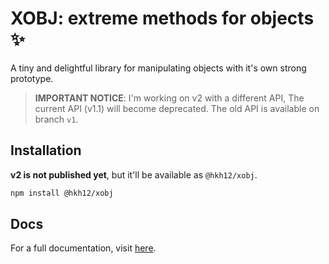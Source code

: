 # XOBJ: extreme methods for objects ✨
A tiny and delightful library for manipulating objects with it's own strong prototype.
> **IMPORTANT NOTICE**: I'm working on v2 with a different API, The current API (v1.1) will become deprecated. The old API is available on branch `v1`.
## Installation
**v2 is not published yet**, but it'll be available as `@hkh12/xobj`.
```sh
npm install @hkh12/xobj
```
## Docs
For a full documentation, visit [here](docs/README.md).
